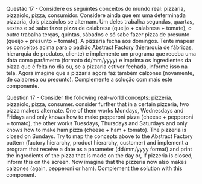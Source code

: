 Questão 17 - Considere os seguintes conceitos do mundo real: pizzaria, pizzaiolo, pizza, consumidor. Considere ainda que em uma determinada pizzaria, dois pizzaiolos se alternam. Um deles trabalha segundas, quartas, sextas e só sabe fazer pizza de calabresa (queijo + calabresa + tomate), o outro trabalha terças, quintas, sábados e só sabe fazer pizza de presunto (queijo + presunto + tomate). A pizzaria fecha aos domingos. Tente mapear os conceitos acima para o padrão Abstract Factory (hierarquia de fábricas, hierarquia de produtos, cliente) e implemente um programa que receba uma data como parâmetro (formato dd/mm/yyyy) e imprima os ingredientes da pizza que é feita no dia ou, se a pizzaria estiver fechada, informe isso na tela. Agora imagine que a pizzaria agora faz também calzones (novamente, de calabresa ou presunto). Complemente a solução com mais este componente.

Question 17 - Consider the following real-world concepts: pizzeria, pizzaiolo, pizza, consumer. consider further that in a certain pizzeria, two pizza makers alternate. One of them works Mondays, Wednesdays and Fridays and only knows how to make pepperoni pizza (cheese + pepperoni + tomato), the other works Tuesdays, Thursdays and Saturdays and only knows how to make ham pizza (cheese + ham + tomato). The pizzeria is closed on Sundays. Try to map the concepts above to the Abstract Factory pattern (factory hierarchy, product hierarchy, customer) and implement a program that receive a date as a parameter (dd/mm/yyyy format) and print the ingredients of the pizza that is made on the day or, if pizzeria is closed, inform this on the screen. Now imagine that the pizzeria now also makes calzones (again, pepperoni or ham). Complement the solution with this component.